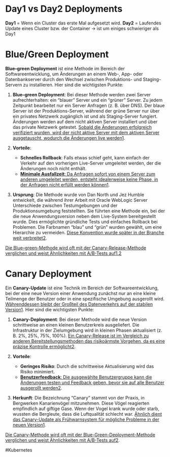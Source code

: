 
# Day1 vs Day2 Deployments

**Day1** = Wenn ein Cluster das erste Mal aufgesetzt wird.
**Day2** = Laufendes Update eines Cluster bzw. der Container -> ist um einiges schwieriger als Day1

# Blue/Green Deployment

**Blue–green Deployment** ist eine Methode im Bereich der Softwareentwicklung, um Änderungen an einem Web-, App- oder Datenbankserver durch den Wechsel zwischen Produktions- und Staging-Servern zu installieren. Hier sind die wichtigsten Punkte:

1. **Blue–green Deployment**: Bei dieser Methode werden zwei Server aufrechterhalten: ein “blauer” Server und ein “grüner” Server. Zu jedem Zeitpunkt bearbeitet nur ein Server Anfragen (z. B. über DNS). Der blaue Server ist der Produktions-Server, während der grüne Server nur über ein privates Netzwerk zugänglich ist und als Staging-Server fungiert. Änderungen werden auf dem nicht aktiven Server installiert und über das private Netzwerk getestet. [Sobald die Änderungen erfolgreich verifiziert wurden, wird der nicht aktive Server mit dem aktiven Server ausgetauscht, wodurch die Änderungen live werden](https://en.wikipedia.org/wiki/Blue%E2%80%93green_deployment)[1](https://en.wikipedia.org/wiki/Blue%E2%80%93green_deployment).
    
2. **Vorteile**:
    
    - **Schnelles Rollback**: Falls etwas schief geht, kann einfach der Verkehr auf den vorherigen Live-Server umgeleitet werden, der die Änderungen noch nicht enthält.
    - [**Minimale Ausfallzeit**: Da Anfragen sofort von einem Server zum anderen umgeleitet werden, entsteht idealerweise keine Phase, in der Anfragen nicht erfüllt werden können](https://en.wikipedia.org/wiki/Blue%E2%80%93green_deployment)[1](https://en.wikipedia.org/wiki/Blue%E2%80%93green_deployment).
3. **Ursprung**: Die Methode wurde von Dan North und Jez Humble entwickelt, die während ihrer Arbeit mit Oracle WebLogic Server Unterschiede zwischen Testumgebungen und der Produktionsumgebung feststellten. Sie führten eine Methode ein, bei der die neue Anwendungsversion neben dem Live-System bereitgestellt wurde. Dies ermöglichte gründliche Tests und einfaches Rollback bei Problemen. Die Farbnamen “blau” und “grün” wurden gewählt, um eine Hierarchie zu vermeiden. [Diese Konvention wurde später in der Branche weit verbreitet](https://en.wikipedia.org/wiki/Blue%E2%80%93green_deployment)[2](https://en.wikipedia.org/wiki/Main_Page).
    

[Die Blue–green-Methode wird oft mit der Canary-Release-Methode verglichen und weist Ähnlichkeiten mit A/B-Tests auf](https://en.wikipedia.org/wiki/Blue%E2%80%93green_deployment)[1](https://en.wikipedia.org/wiki/Blue%E2%80%93green_deployment)[.](https://en.wikipedia.org/wiki/Blue%E2%80%93green_deployment)[2](https://en.wikipedia.org/wiki/Main_Page)


# Canary Deployment

Ein **Canary-Update** ist eine Technik im Bereich der Softwareentwicklung, bei der eine neue Version einer Anwendung zunächst nur an eine kleine Teilmenge der Benutzer oder in eine spezifische Umgebung ausgerollt wird. [Währenddessen bleibt der Großteil des Datenverkehrs auf der stabilen Version](https://canariasacross.com/blog/canary-update-kubernetes-the-ultimate-guide-to-ensuring-smooth-deployments)[1](https://canariasacross.com/blog/canary-update-kubernetes-the-ultimate-guide-to-ensuring-smooth-deployments). Hier sind die wichtigsten Punkte:

1. **Canary-Deployment**: Bei dieser Methode wird die neue Version schrittweise an einen kleinen Benutzerkreis ausgeliefert. Die Infrastruktur in der Zielumgebung wird in kleinen Phasen aktualisiert (z. B. 2%, 25%, 75%, 100%). [Ein Canary-Release ist im Vergleich zu anderen Bereitstellungsmethoden das risikoärmste Vorgehen, da es eine präzise Kontrolle ermöglicht](https://www.harness.io/blog/blue-green-canary-deployment-strategies)[2](https://www.harness.io/blog/blue-green-canary-deployment-strategies).
    
2. **Vorteile**:
    
    - **Geringes Risiko**: Durch die schrittweise Aktualisierung wird das Risiko minimiert.
    - [**Benutzerfeedback**: Die ausgewählte Benutzergruppe kann die Änderungen testen und Feedback geben, bevor sie auf alle Benutzer ausgerollt werden](https://canariasacross.com/blog/canary-update-kubernetes-the-ultimate-guide-to-ensuring-smooth-deployments)[2](https://www.harness.io/blog/blue-green-canary-deployment-strategies).
3. **Herkunft**: Die Bezeichnung “Canary” stammt von der Praxis, in Bergwerken Kanarienvögel mitzunehmen. Diese Vögel reagierten empfindlich auf giftige Gase. Wenn der Vogel krank wurde oder starb, wussten die Bergleute, dass die Luftqualität schlecht war. [Ähnlich dient das Canary-Update als Frühwarnsystem für mögliche Probleme in der neuen Version](https://canariasacross.com/blog/canary-update-kubernetes-the-ultimate-guide-to-ensuring-smooth-deployments)[1](https://canariasacross.com/blog/canary-update-kubernetes-the-ultimate-guide-to-ensuring-smooth-deployments).
    

[Die Canary-Methode wird oft mit der Blue-Green-Deployment-Methode verglichen und weist Ähnlichkeiten mit A/B-Tests auf](https://canariasacross.com/blog/canary-update-kubernetes-the-ultimate-guide-to-ensuring-smooth-deployments)[2](https://www.harness.io/blog/blue-green-canary-deployment-strategies).

#Kubernetes